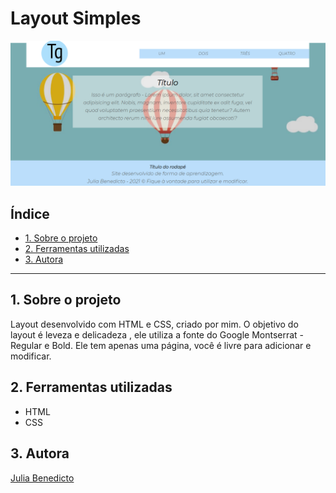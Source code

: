 # Layout Simples

<img src="layout/inicio-2.PNG" alt="Resultado do layout">

<br>

## Índice

- [1. Sobre o projeto](#1-sobre-o-projeto)
- [2. Ferramentas utilizadas](#2-ferramentas-utilizadas)
- [3. Autora](#3-autora)

--- 
## 1. Sobre o projeto

Layout desenvolvido com HTML e CSS, criado por mim. O objetivo do layout é leveza e delicadeza , ele utiliza a fonte do Google Montserrat - Regular e Bold.
Ele tem apenas uma página, você é livre para adicionar e modificar.

## 2. Ferramentas utilizadas

- HTML
- CSS

## 3. Autora

<a href="https://www.linkedin.com/in/julia-benedicto/">Julia Benedicto</a>